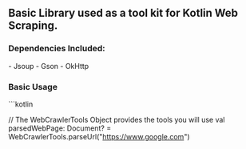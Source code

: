 <h2>Basic Library used as a tool kit for Kotlin Web Scraping.
</h2>
<h3>Dependencies Included:</h3>
- Jsoup
- Gson
- OkHttp

<h3> Basic Usage </h3>
```kotlin

// The WebCrawlerTools Object provides the tools you will use
val parsedWebPage: Document? = WebCrawlerTools.parseUrl("https://www.google.com")


```
